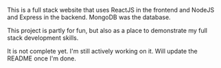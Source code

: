 This is a full stack website that uses ReactJS in the frontend and NodeJS and Express in the backend. MongoDB was the database.

This project is partly for fun, but also as a place to demonstrate my full stack development skills.

It is not complete yet. I'm still actively working on it. Will update the README
once I'm done.
